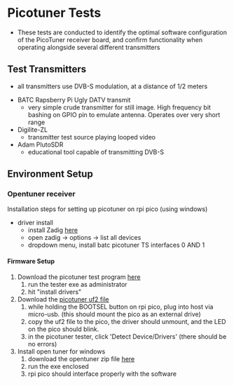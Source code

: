 # Picotuner Tests
* These tests are conducted to identify the optimal software configuration of the PicoTuner receiver board, and confirm functionality when operating alongside several different transmitters

## Test Transmitters
- all transmitters use DVB-S modulation, at a distance of 1/2 meters
* BATC Rapsberry Pi Ugly DATV transmit
  * very simple crude transmitter for still image. High frequency bit bashing on GPIO pin to emulate antenna. Operates over very short range
* Digilite-ZL
  * transmitter test source playing looped video 
* Adam PlutoSDR
  * educational tool capable of transmitting DVB-S 

## Environment Setup
### Opentuner receiver
Installation steps for setting up picotuner on rpi pico (using windows)
* driver install
  * install Zadig [here](https://zadig.akeo.ie/)
  * open zadig -> options -> list all devices
  * dropdown menu, install batc picotuner TS interfaces 0 AND 1

#### Firmware Setup
1. Download the picotuner test program [here](https://www.dropbox.com/scl/fi/3ziiiq71hretd2yzaou8f/picotuner_driver_test_app.zip?rlkey=gl4xsxddxprxfvjjydebvez5y&e=1&dl=0)
   1. run the tester exe as administrator
   2. hit "install drivers"
2. Download the [picotuner uf2 file](https://github.com/g4eml/PicoTuner/releases/download/v0.11-alpha/PicoTunerV0-11.uf2)
   1. while holding the BOOTSEL button on rpi pico, plug into host via micro-usb. (this should mount the pico as an external drive)
   2. copy the uf2 file to the pico, the driver should unmount, and the LED on the pico should blink.
   3. in the picotuner tester, click 'Detect Device/Drivers' (there should be no errors)
3. Install open tuner for windows
   1. download the opentuner zip file [here](https://www.zr6tg.co.za/files/open_tuner_0.A.zip)
   2. run the exe enclosed
   3. rpi pico should interface properly with the software